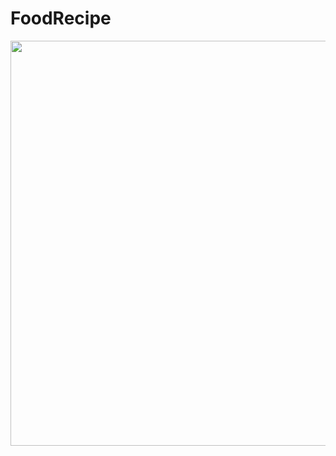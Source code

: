 # FoodRecipe
<img src="https://github.com/paulosoujava/FoodRecipies/app/src/main/res/drawable/mvvm.png" width="648">

